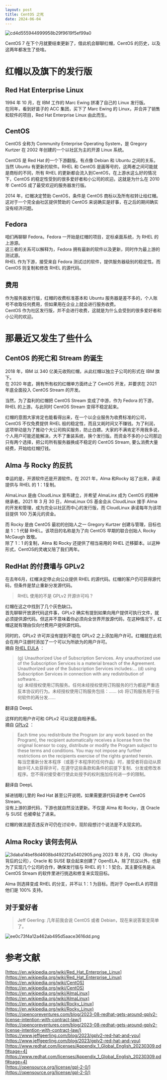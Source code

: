 ```yaml
---
layout: post
title: CentOS 之死
date: 2024-06-04
---
```

![cd4d555944999958b29f9619f5ef99a0](/assets/img/cd4d555944999958b29f9619f5ef99a0.webp)

CentOS 7 在下个月就要结束更新了，借此机会聊聊红帽，CentOS 的历史，以及这两年都发生了些啥。

# 红帽以及旗下的发行版
## Red Hat Enterprise Linux
1994 年 10 月，在 IBM 工作的 Marc Ewing 拼凑了自己的 Linux 发行版。  
在同年，看到好苗子的 ACC 集团，买下了 Marc Ewing 的 Linux，并合并了销售和软件的项目，Red Hat Enterprise Linux 由此而生。

## CentOS
CentOS 全称为 Community Enterprise Operating System，是 Gregory Kurtzer 在 2002 年创建的一个以社区为主的开源 Linux 系统。

CentOS 是 Red Hat 的一个下游翻版。有点像 Debian 和 Ubuntu 之间的关系，当然 Ubuntu 有更新的软件。RHEL 和 CentOS 是画等号的，这两者之间可能就是商标的不同，所有 RHEL 的更新都会流入到CentOS，在上游水这么好的情况下，CentOS 的稳定性受到的很多爱好者和小公司的欢迎。这就是为什么在 2010 年 CentOS 成了最受欢迎的服务器发行版。

2014 年，红帽决定赞助 CentOS，条件是 CentOS 商标以及所有权转让给红帽。这对于一个完全由社区提供赞助的 CentOS 来说确实是好事，在之后的期间确实没有经济问题。

## Fedora
咱们再聊聊 Fedora。Fedora 一开始是红帽的项目，定标桌面系统，为 RHEL 的上游源。  
这三者的关系可以解释为，Fedora 拥有最新的软件以及更新，同时作为最上游的测试源。  
RHEL 作为下游，接受来自 Fedora 测试过的软件，提供服务器级别的稳定性。而 CentOS 则复制和修改 RHEL 的源代码。

## 费用
作为服务器发行版，红帽的收费标准基本和 Ubuntu 服务器是差不多的，个人账号不收取任何费用，但如果用在企业上就会进行服务收费。  
CentOS 作为社区发行版，并不会进行收费，这就是为什么会受到的很多爱好者和小公司的欢迎。

# 那最近又发生了些什么
## CentOS 的死亡和 Stream 的诞生
2018 年，IBM 以 340 亿美元收购红帽，从此红帽以独立子公司的形式在 IBM 旗下。  
在 2020 年底，拥有所有权的红帽单方面终止了 CentOS 开发，并要求在 2021 年底全面投入 CentOS Stream 的开发。

当然，为了盈利的红帽把 CentOS Stream 变成了中游，作为 Fedora 的下游，RHEL 的上游。与此同时 CentOS Stream 变得不稳定起来。

红帽的意图大家肯定也能看得出来，在一个以企业服务为收费标准的公司，CentOS 不仅免费提供 RHEL 般的稳定性，而且又耗时间又不赚钱。为了利润，这项举动是为了推动个大公司购买服务，防止白嫖。大家的不满肯定不用我多说，个人用户可能还能解决，大不了重装系统，换个发行版。而资金不多的小公司那边只有两个选择，把公司所有服务器换成不稳定的 CentOS Stream, 要么消费大量经费，开始给红帽打钱。

## Alma 与 Rocky 的反抗
幸运的是，开源软件还是开源软件。在 2021 年，Alma 和Rocky 站了出来，承诺提供与 RHEL 的 1：1复制。

AlmaLinux 是由 CloudLinux 宣布建立，并希望 AlmaLinx 成为 CentOS 的精神继承者。2021 年 3 月 30 日，AlmaLinux OS 基金会从 CloudLinux 接手 Alma 的开发和管理，成为完全以社区而中心的发行版，而 CloudLinux 承诺每年为该项目提供 100 万美元的资金。

而 Rocky 是由 CentOS 最初的创始人之一 Gregory Kurtzer 创建与管理，目标也是 1：1 代替 RHEL。该项目的名称是为了向 CentOS 早期的联合创始人 Rocky McGaugh 致敬。  
除了 1：1 的复制，Alma 和 Rocky 还提供了相当易用的 RHEL 迁移脚本。以这种形式，CentOS的灵魂又陪了我们两年。

## RedHat 的付费墙与 GPLv2
在去年6月，红帽决定停止向公众提供 RHEL 的源代码。红帽的客户仍可获得源代码，但条件是禁止重新分发源代码。
> RHEL 使用的不是 GPLv2 开源许可吗？

红帽在这之中找到了几个灰色缺口。  
首先聊聊开放源代码这件事，GPLv2 确实有提到如果向用户提供可执行文件，就必须提供源代码。但这并不意味着你必须向全世界开放源代码，在这种情况下，红帽这就有理由仅向付费用户提供源代码。

同时的，GPLv2 许可并没有提到不能在 GPLv2 之上添加用户许可。红帽就在此机会在用户注册时添加了一个可以为所欲为的用户许可。  
摘自 [RHEL EULA](https://www.redhat.com/licenses/Appendix_1_Global_English_20230309.pdf#page=4) ：
> (g) Unauthorized Use of Subscription Services. Any unauthorized use of the Subscription Services is a material breach of the Agreement. Unauthorized use of the Subscription Services includes:… (d) using Subscription Services in connection with any redistribution of software…  
> (g) 未经授权使用订购服务。任何未经授权使用订购服务的行为都是严重违反本协议的行为。未经授权使用订购服务包括：...... (d) 将订购服务用于任何软件的再分发......

翻译自 DeepL

这样的的用户许可和 GPLv2 可以说是自相矛盾。  
摘自 [GPLv2](https://opensource.org/license/gpl-2-0/) ：
> Each time you redistribute the Program (or any work based on the Program), the recipient automatically receives a license from the original licensor to copy, distribute or modify the Program subject to these terms and conditions. You may not impose any further restrictions on the recipients exercise of the rights granted herein.  
> 每当您重新分发本程序（或基于本程序的任何作品）时，接受者将自动从原始许可人处获得许可，在遵守这些条款和条件的前提下复制、分发或修改本程序。您不得对接受者行使此处授予的权利施加任何进一步的限制。

翻译自 DeepL

掉进钱眼儿里的 Red Hat 甚至公开说明，如果需要源代码请参考 CentOS Stream。  
没有上游的源代码，下游也就自然没法更新。不仅是 Alma 和 Rocky，连 Oracle 与 SUSE 也被牵扯了进来。

红帽的做法是否违反许可仍在讨论中，现阶段想讨个说法是不太现实的。

## Alma Rocky 该何去何从
![3daba14bef8d4608bd4922f2a5402905.png](/assets/img/3daba14bef8d4608bd4922f2a5402905.webp)
2023 年 8 月，CIQ（Rocky 背后的公司），Oracle 和 SUSE 联合起来创建了 OpenELA，除了抗议以外，也是为了实现几个公司的合作，确保发行版与 RHEL 的 1：1 契合。其主要任务是从 CentOS Stream 的软件里进行挑选和修复来实现目标。

Alma 则选择变成 RHEL 的分支，并不以 1：1 为目标。而对于 OpenELA 的项目他们是 100% 支持。

## 对于爱好者
> Jeff Geerling: 几年前我会说 CentOS 或者 Debian，现在来说答案变简单了。

![ee0c73f4a12a462ab495d5aace3616dd.png](/assets/img/ee0c73f4a12a462ab495d5aace3616dd.webp)

# 参考文献
[https://en.wikipedia.org/wiki/Red_Hat_Enterprise_Linux](https://en.wikipedia.org/wiki/Red_Hat_Enterprise_Linux)  
[https://en.wikipedia.org/wiki/CentOS](https://en.wikipedia.org/wiki/CentOS)  
[https://en.wikipedia.org/wiki/AlmaLinux](https://en.wikipedia.org/wiki/AlmaLinux)  
[https://en.wikipedia.org/wiki/Rocky_Linux](https://en.wikipedia.org/wiki/Rocky_Linux)  
[https://opencoreventures.com/blog/2023-08-redhat-gets-around-gplv2-license-intention-with-contract-law/](https://opencoreventures.com/blog/2023-08-redhat-gets-around-gplv2-license-intention-with-contract-law/)  
[https://www.jeffgeerling.com/blog/2023/gplv2-red-hat-and-you](https://www.jeffgeerling.com/blog/2023/gplv2-red-hat-and-you)  
[https://www.redhat.com/licenses/Appendix_1_Global_English_20230309.pdf#page=4](https://www.redhat.com/licenses/Appendix_1_Global_English_20230309.pdf#page=4)  
[https://opensource.org/license/gpl-2-0/](https://opensource.org/license/gpl-2-0/)
